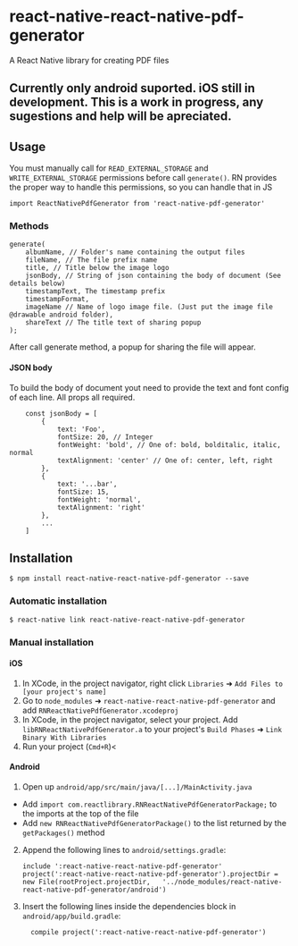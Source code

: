 
# react-native-react-native-pdf-generator
A React Native library for creating PDF files

## Currently only android suported. iOS still in development. This is a work in progress, any sugestions and help will be apreciated.

## Usage
You must manually call for `READ_EXTERNAL_STORAGE` and `WRITE_EXTERNAL_STORAGE` permissions before call `generate()`. RN provides the proper way to handle this permissions, so you can handle that in JS

```
import ReactNativePdfGenerator from 'react-native-pdf-generator'
```

### Methods
```
generate(
	albumName, // Folder's name containing the output files 
	fileName, // The file prefix name
	title, // Title below the image logo
	jsonBody, // String of json containing the body of document (See details below)
	timestampText, The timestamp prefix
	timestampFormat,
	imageName // Name of logo image file. (Just put the image file @drawable android folder),
	shareText // The title text of sharing popup
);

```
After call generate method, a popup for sharing  the file will appear.

#### JSON body
To build the body of document yout need to provide the text and font config of each line. All props all required.
```
	const jsonBody = [
		{
			text: 'Foo',
			fontSize: 20, // Integer
			fontWeight: 'bold', // One of: bold, bolditalic, italic, normal
			textAlignment: 'center' // One of: center, left, right
		},
		{
			text: '...bar',
			fontSize: 15, 
			fontWeight: 'normal', 
			textAlignment: 'right'
		},
		...
	]
```

## Installation

`$ npm install react-native-react-native-pdf-generator --save`

### Automatic installation

`$ react-native link react-native-react-native-pdf-generator`

### Manual installation

#### iOS

1. In XCode, in the project navigator, right click `Libraries` ➜ `Add Files to [your project's name]`
2. Go to `node_modules` ➜ `react-native-react-native-pdf-generator` and add `RNReactNativePdfGenerator.xcodeproj`
3. In XCode, in the project navigator, select your project. Add `libRNReactNativePdfGenerator.a` to your project's `Build Phases` ➜ `Link Binary With Libraries`
4. Run your project (`Cmd+R`)<

#### Android

1. Open up `android/app/src/main/java/[...]/MainActivity.java`
  - Add `import com.reactlibrary.RNReactNativePdfGeneratorPackage;` to the imports at the top of the file
  - Add `new RNReactNativePdfGeneratorPackage()` to the list returned by the `getPackages()` method
2. Append the following lines to `android/settings.gradle`:
  	```
  	include ':react-native-react-native-pdf-generator'
  	project(':react-native-react-native-pdf-generator').projectDir = new File(rootProject.projectDir, 	'../node_modules/react-native-react-native-pdf-generator/android')
  	```
3. Insert the following lines inside the dependencies block in `android/app/build.gradle`:
  	```
      compile project(':react-native-react-native-pdf-generator')
  	```

